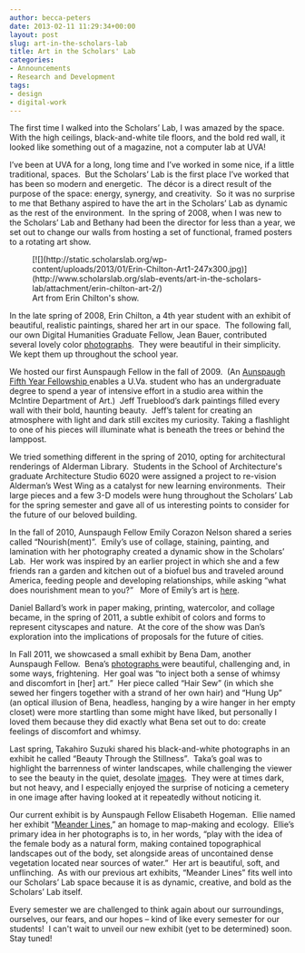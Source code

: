 ```yaml
---
author: becca-peters
date: 2013-02-11 11:29:34+00:00
layout: post
slug: art-in-the-scholars-lab
title: Art in the Scholars' Lab
categories:
- Announcements
- Research and Development
tags:
- design
- digital-work
---
```


The first time I walked into the Scholars’ Lab, I was amazed by the space.  With the high ceilings, black-and-white tile floors, and the bold red wall, it looked like something out of a magazine, not a computer lab at UVA!

I’ve been at UVA for a long, long time and I’ve worked in some nice, if a little traditional, spaces.  But the Scholars’ Lab is the first place I’ve worked that has been so modern and energetic.  The décor is a direct result of the purpose of the space: energy, synergy, and creativity.  So it was no surprise to me that Bethany aspired to have the art in the Scholars’ Lab as dynamic as the rest of the environment.  In the spring of 2008, when I was new to the Scholars’ Lab and Bethany had been the director for less than a year, we set out to change our walls from hosting a set of functional, framed posters to a rotating art show.

<figure>
  [![](http://static.scholarslab.org/wp-content/uploads/2013/01/Erin-Chilton-Art1-247x300.jpg)](http://www.scholarslab.org/slab-events/art-in-the-scholars-lab/attachment/erin-chilton-art-2/)
  <figcaption> Art from Erin Chilton's show.</figcaption>
</figure>

In the late spring of 2008, Erin Chilton, a 4th year student with an exhibit of beautiful, realistic paintings, shared her art in our space.  The following fall, our own Digital Humanities Graduate Fellow, Jean Bauer, contributed several lovely color [photographs](https://www.scholarslab.org/wp-admin/).  They were beautiful in their simplicity.  We kept them up throughout the school year.

We hosted our first Aunspaugh Fellow in the fall of 2009.  (An [Aunspaugh Fifth Year Fellowship ](http://www.virginia.edu/art/studio/aunspaugh.html)enables a U.Va. student who has an undergraduate degree to spend a year of intensive effort in a studio area within the McIntire Department of Art.)  Jeff Trueblood’s dark paintings filled every wall with their bold, haunting beauty.  Jeff’s talent for creating an atmosphere with light and dark still excites my curiosity. Taking a flashlight to one of his pieces will illuminate what is beneath the trees or behind the lamppost.

We tried something different in the spring of 2010, opting for architectural renderings of Alderman Library.  Students in the School of Architecture's graduate Architecture Studio 6020 were assigned a project to re-vision Alderman’s West Wing as a catalyst for new learning environments.  Their large pieces and a few 3-D models were hung throughout the Scholars’ Lab for the spring semester and gave all of us interesting points to consider for the future of our beloved building.

In the fall of 2010, Aunspaugh Fellow Emily Corazon Nelson shared a series called “Nourish(ment)”.  Emily’s use of collage, staining, painting, and lamination with her photography created a dynamic show in the Scholars’ Lab.  Her work was inspired by an earlier project in which she and a few friends ran a garden and kitchen out of a biofuel bus and traveled around America, feeding people and developing relationships, while asking “what does nourishment mean to you?”   More of Emily’s art is [here](http://emilycorazon.tumblr.com/).

Daniel Ballard’s work in paper making, printing, watercolor, and collage became, in the spring of 2011, a subtle exhibit of colors and forms to represent cityscapes and nature.  At the core of the show was Dan’s exploration into the implications of proposals for the future of cities.

In Fall 2011, we showcased a small exhibit by Bena Dam, another Aunspaugh Fellow.  Bena’s [photographs ](http://benadam.weebly.com/art.html)were beautiful, challenging and, in some ways, frightening.  Her goal was “to inject both a sense of whimsy and discomfort in [her] art.”  Her piece called “Hair Sew” (in which she sewed her fingers together with a strand of her own hair) and “Hung Up” (an optical illusion of Bena, headless, hanging by a wire hanger in her empty closet) were more startling than some might have liked, but personally I loved them because they did exactly what Bena set out to do: create feelings of discomfort and whimsy.

Last spring, Takahiro Suzuki shared his black-and-white photographs in an exhibit he called “Beauty Through the Stillness”.  Taka’s goal was to highlight the barrenness of winter landscapes, while challenging the viewer to see the beauty in the quiet, desolate [images](http://thelibraryniche.blogspot.com/2011/11/takahiro-suzuki-nov-28-jan-2.html).  They were at times dark, but not heavy, and I especially enjoyed the surprise of noticing a cemetery in one image after having looked at it repeatedly without noticing it.

Our current exhibit is by Aunspaugh Fellow Elisabeth Hogeman.  Ellie named her exhibit “[Meander Lines](http://elisabethhogeman.com/section/296691_Meander_Lines.html),” an homage to map-making and ecology.  Ellie’s primary idea in her photographs is to, in her words, “play with the idea of the female body as a natural form, making contained topographical landscapes out of the body, set alongside areas of uncontained dense vegetation located near sources of water.”  Her art is beautiful, soft, and unflinching.  As with our previous art exhibits, “Meander Lines” fits well into our Scholars’ Lab space because it is as dynamic, creative, and bold as the Scholars’ Lab itself.

Every semester we are challenged to think again about our surroundings, ourselves, our fears, and our hopes – kind of like every semester for our students!  I can't wait to unveil our new exhibit (yet to be determined) soon.  Stay tuned!
